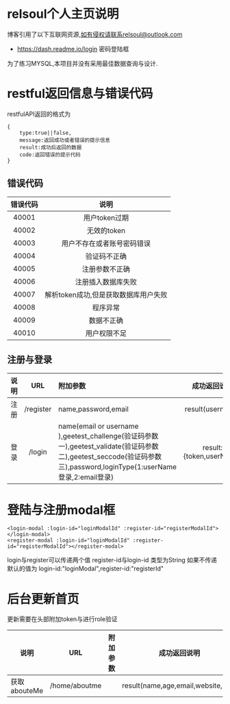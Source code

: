 # relsoul个人主页说明
博客引用了以下互联网资源,如有侵权请联系relsoul@outlook.com
- https://dash.readme.io/login 密码登陆框

为了练习MYSQL,本项目并没有采用最佳数据查询与设计.






# restful返回信息与错误代码
restfulAPI返回的格式为

```
{
    type:true||false,
    message:返回成功或者错误的提示信息
    result:成功后返回的数据
    code:返回错误的提示代码
}

```

## 错误代码
|错误代码|说明|
|:---:|:---:|
|40001|用户token过期|
|40002|无效的token|
|40003|用户不存在或者账号密码错误|
|40004|验证码不正确|
|40005|注册参数不正确|
|40006|注册插入数据库失败|
|40007|解析token成功,但是获取数据库用户失败|
|40008|程序异常|
|40009|数据不正确|
|40010|用户权限不足|


## 注册与登录
| 说明 | URL | 附加参数 | 成功返回说明 |
| --- | :---: | :--- | :---:|
| 注册 | /register | name,password,email |result(username) |
| 登录 | /login | name(email or username ),geetest_challenge(验证码参数一),geetest_validate(验证码参数二),geetest_seccode(验证码参数三),password,loginType(1:userName登录,2:email登录)|result:{token,userName}|




# 登陆与注册modal框
```
<login-modal :login-id="loginModalId" :register-id="registerModalId"></login-modal>
<register-modal :login-id="loginModalId" :register-id="registerModalId"></register-modal>
```
login与register可以传递两个值 register-id与login-id 类型为String 如果不传递默认的值为
login-id:"loginModal",register-id:"registerId"



# 后台更新首页

更新需要在头部附加token与进行role验证

| 说明 | URL | 附加参数 | 成功返回说明 |
| --- | :---: | :--- | :---:|
| 获取abouteMe | /home/aboutme |  |result(name,age,email,website,img) |





